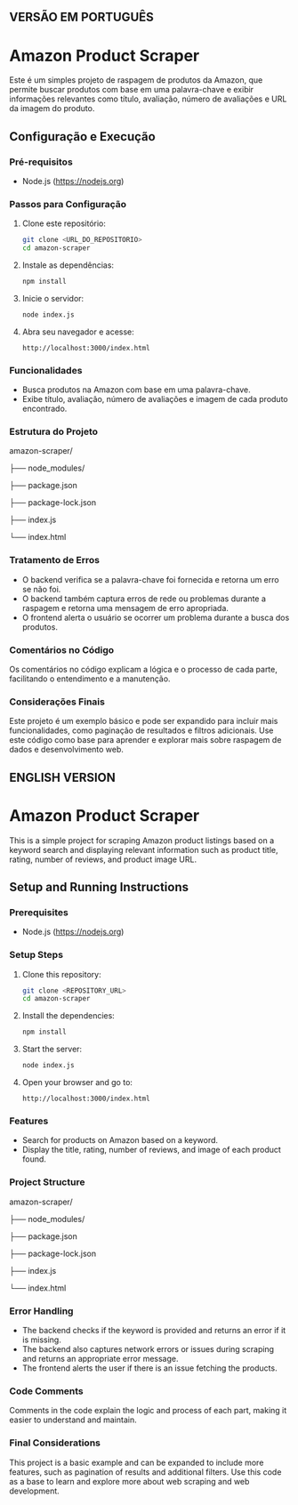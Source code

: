 ## VERSÃO EM PORTUGUÊS

# Amazon Product Scraper

Este é um simples projeto de raspagem de produtos da Amazon, que permite buscar produtos com base em uma palavra-chave e exibir informações relevantes como título, avaliação, número de avaliações e URL da imagem do produto.

## Configuração e Execução

### Pré-requisitos

- Node.js (https://nodejs.org)

### Passos para Configuração

1. Clone este repositório:
    ```bash
    git clone <URL_DO_REPOSITORIO>
    cd amazon-scraper
    ```

2. Instale as dependências:
    ```bash
    npm install
    ```

3. Inicie o servidor:
    ```bash
    node index.js
    ```

4. Abra seu navegador e acesse:
    ```
    http://localhost:3000/index.html
    ```

### Funcionalidades

- Busca produtos na Amazon com base em uma palavra-chave.
- Exibe título, avaliação, número de avaliações e imagem de cada produto encontrado.

### Estrutura do Projeto

amazon-scraper/

├── node_modules/

├── package.json

├── package-lock.json

├── index.js

└── index.html


### Tratamento de Erros

- O backend verifica se a palavra-chave foi fornecida e retorna um erro se não foi.
- O backend também captura erros de rede ou problemas durante a raspagem e retorna uma mensagem de erro apropriada.
- O frontend alerta o usuário se ocorrer um problema durante a busca dos produtos.

### Comentários no Código

Os comentários no código explicam a lógica e o processo de cada parte, facilitando o entendimento e a manutenção.

### Considerações Finais

Este projeto é um exemplo básico e pode ser expandido para incluir mais funcionalidades, como paginação de resultados e filtros adicionais. Use este código como base para aprender e explorar mais sobre raspagem de dados e desenvolvimento web.


## ENGLISH VERSION 
# Amazon Product Scraper

This is a simple project for scraping Amazon product listings based on a keyword search and displaying relevant information such as product title, rating, number of reviews, and product image URL.

## Setup and Running Instructions

### Prerequisites

- Node.js (https://nodejs.org)

### Setup Steps

1. Clone this repository:
    ```bash
    git clone <REPOSITORY_URL>
    cd amazon-scraper
    ```

2. Install the dependencies:
    ```bash
    npm install
    ```

3. Start the server:
    ```bash
    node index.js
    ```

4. Open your browser and go to:
    ```
    http://localhost:3000/index.html
    ```

### Features

- Search for products on Amazon based on a keyword.
- Display the title, rating, number of reviews, and image of each product found.

### Project Structure

amazon-scraper/

├── node_modules/

├── package.json

├── package-lock.json

├── index.js

└── index.html


### Error Handling

- The backend checks if the keyword is provided and returns an error if it is missing.
- The backend also captures network errors or issues during scraping and returns an appropriate error message.
- The frontend alerts the user if there is an issue fetching the products.

### Code Comments

Comments in the code explain the logic and process of each part, making it easier to understand and maintain.

### Final Considerations

This project is a basic example and can be expanded to include more features, such as pagination of results and additional filters. Use this code as a base to learn and explore more about web scraping and web development.
